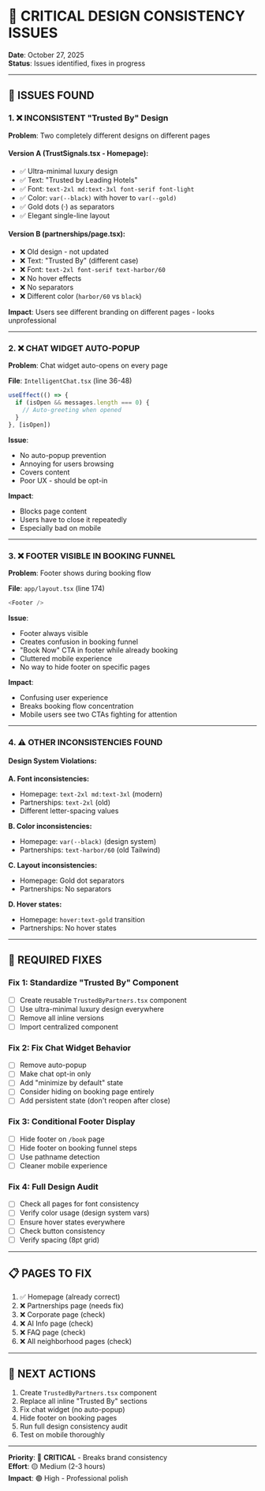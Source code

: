 # 🚨 CRITICAL DESIGN CONSISTENCY ISSUES

**Date**: October 27, 2025  
**Status**: Issues identified, fixes in progress

---

## 🎯 ISSUES FOUND

### 1. ❌ **INCONSISTENT "Trusted By" Design**

**Problem**: Two completely different designs on different pages

#### Version A (TrustSignals.tsx - Homepage):
- ✅ Ultra-minimal luxury design
- ✅ Text: "Trusted by Leading Hotels"
- ✅ Font: `text-2xl md:text-3xl font-serif font-light`
- ✅ Color: `var(--black)` with hover to `var(--gold)`
- ✅ Gold dots (·) as separators
- ✅ Elegant single-line layout

#### Version B (partnerships/page.tsx):
- ❌ Old design - not updated
- ❌ Text: "Trusted By" (different case)
- ❌ Font: `text-2xl font-serif text-harbor/60`
- ❌ No hover effects
- ❌ No separators
- ❌ Different color (`harbor/60` vs `black`)

**Impact**: Users see different branding on different pages - looks unprofessional

---

### 2. ❌ **CHAT WIDGET AUTO-POPUP**

**Problem**: Chat widget auto-opens on every page

**File**: `IntelligentChat.tsx` (line 36-48)
```typescript
useEffect(() => {
  if (isOpen && messages.length === 0) {
    // Auto-greeting when opened
  }
}, [isOpen])
```

**Issue**: 
- No auto-popup prevention
- Annoying for users browsing
- Covers content
- Poor UX - should be opt-in

**Impact**: 
- Blocks page content
- Users have to close it repeatedly
- Especially bad on mobile

---

### 3. ❌ **FOOTER VISIBLE IN BOOKING FUNNEL**

**Problem**: Footer shows during booking flow

**File**: `app/layout.tsx` (line 174)
```typescript
<Footer />
```

**Issue**:
- Footer always visible
- Creates confusion in booking funnel
- "Book Now" CTA in footer while already booking
- Cluttered mobile experience
- No way to hide footer on specific pages

**Impact**:
- Confusing user experience
- Breaks booking flow concentration
- Mobile users see two CTAs fighting for attention

---

### 4. ⚠️ **OTHER INCONSISTENCIES FOUND**

#### Design System Violations:

**A. Font inconsistencies:**
- Homepage: `text-2xl md:text-3xl` (modern)
- Partnerships: `text-2xl` (old)
- Different letter-spacing values

**B. Color inconsistencies:**
- Homepage: `var(--black)` (design system)
- Partnerships: `text-harbor/60` (old Tailwind)

**C. Layout inconsistencies:**
- Homepage: Gold dot separators
- Partnerships: No separators

**D. Hover states:**
- Homepage: `hover:text-gold` transition
- Partnerships: No hover states

---

## 🎯 REQUIRED FIXES

### Fix 1: Standardize "Trusted By" Component
- [ ] Create reusable `TrustedByPartners.tsx` component
- [ ] Use ultra-minimal luxury design everywhere
- [ ] Remove all inline versions
- [ ] Import centralized component

### Fix 2: Fix Chat Widget Behavior
- [ ] Remove auto-popup
- [ ] Make chat opt-in only
- [ ] Add "minimize by default" state
- [ ] Consider hiding on booking page entirely
- [ ] Add persistent state (don't reopen after close)

### Fix 3: Conditional Footer Display
- [ ] Hide footer on `/book` page
- [ ] Hide footer on booking funnel steps
- [ ] Use pathname detection
- [ ] Cleaner mobile experience

### Fix 4: Full Design Audit
- [ ] Check all pages for font consistency
- [ ] Verify color usage (design system vars)
- [ ] Ensure hover states everywhere
- [ ] Check button consistency
- [ ] Verify spacing (8pt grid)

---

## 📋 PAGES TO FIX

1. ✅ Homepage (already correct)
2. ❌ Partnerships page (needs fix)
3. ❌ Corporate page (check)
4. ❌ AI Info page (check)
5. ❌ FAQ page (check)
6. ❌ All neighborhood pages (check)

---

## 🚀 NEXT ACTIONS

1. Create `TrustedByPartners.tsx` component
2. Replace all inline "Trusted By" sections
3. Fix chat widget (no auto-popup)
4. Hide footer on booking pages
5. Run full design consistency audit
6. Test on mobile thoroughly

---

**Priority**: 🔴 **CRITICAL** - Breaks brand consistency  
**Effort**: 🟡 Medium (2-3 hours)  
**Impact**: 🟢 High - Professional polish


